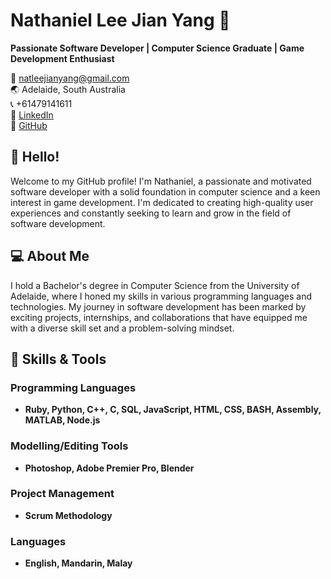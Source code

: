 # Nathaniel Lee Jian Yang 🌟

**Passionate Software Developer | Computer Science Graduate | Game Development Enthusiast**

📧 natleejianyang@gmail.com  
🌏 Adelaide, South Australia  
📞 +61479141611  
🔗 [LinkedIn](https://www.linkedin.com/in/nathaniel-lee-960b33208)  
📁 [GitHub](https://github.com/natlee9878)  

## 👋 Hello!

Welcome to my GitHub profile! I'm Nathaniel, a passionate and motivated software developer with a solid foundation in computer science and a keen interest in game development. I'm dedicated to creating high-quality user experiences and constantly seeking to learn and grow in the field of software development.

## 💻 About Me

I hold a Bachelor's degree in Computer Science from the University of Adelaide, where I honed my skills in various programming languages and technologies. My journey in software development has been marked by exciting projects, internships, and collaborations that have equipped me with a diverse skill set and a problem-solving mindset.

## 🔧 Skills & Tools

### Programming Languages
- **Ruby, Python, C++, C, SQL, JavaScript, HTML, CSS, BASH, Assembly, MATLAB, Node.js**

### Modelling/Editing Tools
- **Photoshop, Adobe Premier Pro, Blender**

### Project Management
- **Scrum Methodology**

### Languages
- **English, Mandarin, Malay**

